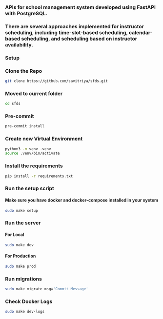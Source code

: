 ### APIs for school management system developed using FastAPI with PostgreSQL.
### There are several approaches implemented for instructor scheduling, including time-slot-based scheduling, calendar-based scheduling, and scheduling based on instructor availability.


### Setup

### Clone the Repo

```bash
git clone https://github.com/savitriya/sfds.git
```

### Moved to current folder

```bash
cd sfds
```

### Pre-commit

```bash
pre-commit install
```

### Create new Virtual Environment

```bash
python3 -m venv .venv
source .venv/bin/activate
```

### Install the requirements

```bash
pip install -r requirements.txt
```

### Run the setup script

#### Make sure you have docker and docker-compose installed in your system

[//]: # ( This will create necessary folders and files)

```bash
sudo make setup
```

### Run the server

[//]: # (There is not much difference between dev and prod,
 but in prod, it will run prune and build)

#### For Local

```bash
sudo make dev
```

#### For Production

```bash
sudo make prod
```

### Run migrations

```bash
sudo make migrate msg='Commit Message'
```

### Check Docker Logs

````bash
sudo make dev-logs
````
